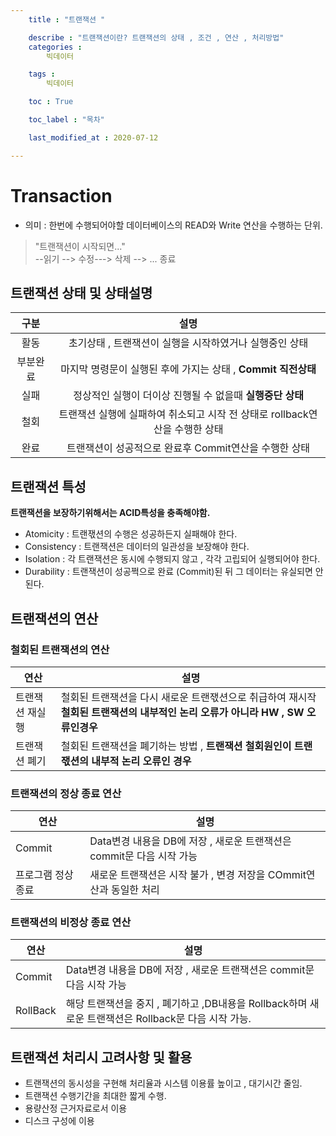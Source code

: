 ```yaml
---
    title : "트랜잭션 "

    describe : "트랜잭션이란? 트랜잭션의 상태 , 조건 , 연산 , 처리방법" 
    categories : 
        빅데이터   

    tags :
        빅데이터

    toc : True

    toc_label : "목차"        

    last_modified_at : 2020-07-12

---
```

# Transaction 
* 의미 : 한번에 수행되어야할 데이터베이스의 READ와 Write 연산을 수행하는 단위.
> "트랜잭션이 시작되면..."</br> --읽기 --> 수정---> 삭제 --> ... 종료

## 트랜잭션 상태 및 상태설명
|구분|설명|
|:--:|:--:|
|활동|초기상태 , 트랜잭션이 실행을 시작하였거나 실행중인 상태|
|부분완료|마지막 명령문이 실행된 후에 가지는 상태 , **Commit 직전상태**|
|실패|정상적인 실행이 더이상 진행될 수 없을때 **실행중단 상태**|
|철회|트랜잭션 실행에 실패하여 취소되고 시작 전 상태로 rollback연산을 수행한 상태|
|완료|트랜잭션이 성공적으로 완료후 Commit연산을 수행한 상태|

## 트랜잭션 특성
**트랜잭션을 보장하기위해서는 ACID특성을 충족해야함.**
* Atomicity : 트랜잯션의 수행은 성공하든지 실패해야 한다.
* Consistency : 트랜잭션은 데이터의 일관성을 보장해야 한다.
* Isolation : 각 트랜잭션은 동시에 수행되지 않고 , 각각 고립되어 실행되어야 한다.
* Durability : 트랜잭션이 성공쩍으로 완료 (Commit)된 뒤 그 데이터는 유실되면 안된다.

## 트랜잭션의 연산

### 철회된 트랜잭션의 연산
|연산|설명|
|---|---|
|트랜잭션 재실행|철회된 트랜잭션을 다시 새로운 트랜잯션으로 취급하여 재시작 **철회된 트랜잭션의 내부적인 논리 오류가 아니라 HW , SW 오류인경우**|
|트랜잭션 폐기|철회된 트랜잭션을 폐기하는 방법 , **트랜잭션 철회원인이 트랜잯션의 내부적 논리 오류인 경우**|
### 트랜잭션의 정상 종료 연산
|연산|설명|
|---|---|
|Commit|Data변경 내용을 DB에 저장 , 새로운 트랜잭션은 commit문 다음 시작 가능|
|프로그램 정상종료|새로운 트랜잭션은 시작 불가 , 변경 저장을 COmmit연산과 동일한 처리|
### 트랜잭션의 비정상 종료 연산
|연산|설명|
|---|---|
|Commit|Data변경 내용을 DB에 저장 , 새로운 트랜잭션은 commit문 다음 시작 가능|
|RollBack|해당 트랜잭션을 중지 , 폐기하고 ,DB내용을 Rollback하며 새로운 트랜잭션은 Rollback문 다음 시작 가능.|

## 트랜잭션 처리시 고려사항 및 활용
* 트랜잭션의 동시성을 구현해 처리율과 시스템 이용률 높이고 , 대기시간 줄임.
* 트랜잭션 수행기간을 최대한 짧게 수행.
* 용량산정 근거자료로서 이용
* 디스크 구성에 이용
